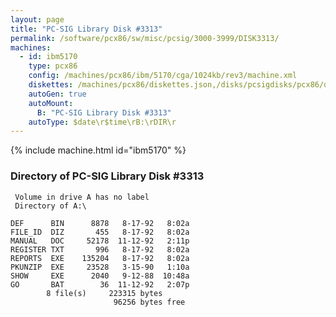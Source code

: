 ```yaml
---
layout: page
title: "PC-SIG Library Disk #3313"
permalink: /software/pcx86/sw/misc/pcsig/3000-3999/DISK3313/
machines:
  - id: ibm5170
    type: pcx86
    config: /machines/pcx86/ibm/5170/cga/1024kb/rev3/machine.xml
    diskettes: /machines/pcx86/diskettes.json,/disks/pcsigdisks/pcx86/diskettes.json
    autoGen: true
    autoMount:
      B: "PC-SIG Library Disk #3313"
    autoType: $date\r$time\rB:\rDIR\r
---
```


{% include machine.html id="ibm5170" %}

### Directory of PC-SIG Library Disk #3313

     Volume in drive A has no label
     Directory of A:\

    DEF      BIN      8878   8-17-92   8:02a
    FILE_ID  DIZ       455   8-17-92   8:02a
    MANUAL   DOC     52178  11-12-92   2:11p
    REGISTER TXT       996   8-17-92   8:02a
    REPORTS  EXE    135204   8-17-92   8:02a
    PKUNZIP  EXE     23528   3-15-90   1:10a
    SHOW     EXE      2040   9-12-88  10:48a
    GO       BAT        36  11-12-92   2:07p
            8 file(s)     223315 bytes
                           96256 bytes free
